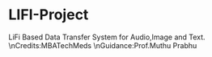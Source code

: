 # LIFI-Project
LiFi Based Data Transfer System for Audio,Image and Text.
\nCredits:MBATechMeds
\nGuidance:Prof.Muthu Prabhu
